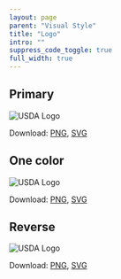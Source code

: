 ```yaml
---
layout: page
parent: "Visual Style"
title: "Logo"
intro: ""
suppress_code_toggle: true
full_width: true
---
```


<div class="fsa-grid">
  <div class="fsa-grid__1/3">
    <h2 class="fsa-text--h3">Primary</h2>
    <p class="docs__logo"><img class="docs__logo__demo" src="{{site.baseurl}}img/usda-logo.svg" alt="USDA Logo"></p>
    <p>Download: <a href="{{site.baseurl}}img/usda-logo.png" download> PNG</a>, <a href="{{site.baseurl}}img/usda-logo.svg" download>SVG</a></p>
  </div>
  <div class="fsa-grid__1/3">
    <h2 class="fsa-text--h3">One color</h2>
    <p class="docs__logo"><img class="docs__logo__demo" src="{{site.baseurl}}img/usda-logo--black.svg" alt="USDA Logo"></p>
    <p>Download: <a href="{{site.baseurl}}img/usda-logo--black.png" download> PNG</a>, <a href="{{site.baseurl}}img/usda-logo--black.svg" download>SVG</a></p>
  </div>
  <div class="fsa-grid__1/3">
    <h2 class="fsa-text--h3">Reverse</h2>
    <p class="docs__logo"><img class="docs__logo__demo" src="{{site.baseurl}}img/usda-logo--white.svg" alt="USDA Logo"></p>
    <p>Download: <a href="{{site.baseurl}}img/usda-logo--white.png" download> PNG</a>, <a href="{{site.baseurl}}img/usda-logo--white.svg" download>SVG</a></p>
  </div>
</div>